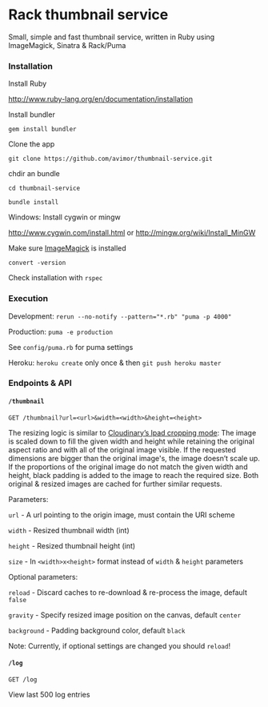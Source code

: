 Rack thumbnail service
=====================

Small, simple and fast thumbnail service, written in Ruby using ImageMagick, Sinatra & Rack/Puma

### Installation

Install Ruby

http://www.ruby-lang.org/en/documentation/installation

Install bundler

`gem install bundler`

Clone the app

`git clone https://github.com/avimor/thumbnail-service.git`

chdir an bundle

`cd thumbnail-service`

`bundle install`

Windows: Install cygwin or mingw

http://www.cygwin.com/install.html or http://mingw.org/wiki/Install_MinGW

Make sure [ImageMagick](http://www.imagemagick.org) is installed

`convert -version`

Check installation with `rspec`

### Execution

Development: `rerun --no-notify --pattern="*.rb" "puma -p 4000"`

Production: `puma -e production`

See `config/puma.rb` for puma settings

Heroku: `heroku create` only once & then `git push heroku master`

### Endpoints & API

#### `/thumbnail`

`GET /thumbnail?url=<url>&width=<width>&height=<height>`

The resizing logic is similar to [Cloudinary’s lpad cropping mode](https://cloudinary.com/documentation/image_transformations#lpad_limit_pad):
The image is scaled down to fill the given width and height while retaining the
original aspect ratio and with all of the original image visible. If the requested
dimensions are bigger than the original image&#39;s, the image doesn’t scale up. If
the proportions of the original image do not match the given width and height,
black padding is added to the image to reach the required size.
Both original & resized images are cached for further similar requests.

Parameters:

`url` - A url pointing to the origin image, must contain the URI scheme

`width` - Resized thumbnail width (int)

`height` - Resized thumbnail height (int)

`size` - In `<width>x<height>` format instead of `width` & `height` parameters

Optional parameters:

`reload` - Discard caches to re-download & re-process the image, default `false`

`gravity` - Specify resized image position on the canvas, default `center`

`background` - Padding background color, default `black`

Note: Currently, if optional settings are changed you should `reload`!

#### `/log`

`GET /log`

View last 500 log entries
